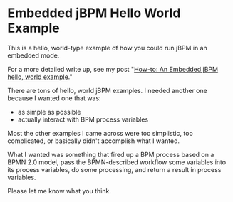 Embedded jBPM Hello World Example
==============

This is a hello, world-type example of how you could run jBPM in an embedded mode.

For a more detailed write up, see my post "[How-to: An Embedded jBPM hello, world example](http://michaelrice.com/2016/03/embedded-jbpm-hello-world-example/)."

There are tons of hello, world jBPM examples. I needed another one because I wanted one that was:
* as simple as possible
* actually interact with BPM process variables

Most the other examples I came across were too simplistic, too complicated, or basically didn't accomplish what I wanted.

What I wanted was something that fired up a BPM process based on a BPMN 2.0 model, pass the BPMN-described workflow some variables into its process variables, do some processing, and return a result in process variables.

Please let me know what you think.
